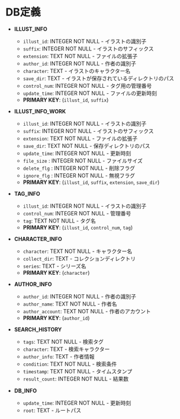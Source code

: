 # DB定義

- **ILLUST_INFO**
  - `illust_id`: INTEGER NOT NULL - イラストの識別子
  - `suffix`: INTEGER NOT NULL - イラストのサフィックス
  - `extension`: TEXT NOT NULL - ファイルの拡張子
  - `author_id`: INTEGER NOT NULL - 作者の識別子
  - `character`: TEXT - イラストのキャラクター名
  - `save_dir`: TEXT - イラストが保存されているディレクトリのパス
  - `control_num`: INTEGER NOT NULL - タグ用の管理番号
  - `update_time`: INTEGER NOT NULL - ファイルの更新時刻
  - **PRIMARY KEY**: (`illust_id`, `suffix`)

- **ILLUST_INFO_WORK**
  - `illust_id`: INTEGER NOT NULL - イラストの識別子
  - `suffix`: INTEGER NOT NULL - イラストのサフィックス
  - `extension`: TEXT NOT NULL - ファイルの拡張子
  - `save_dir`: TEXT NOT NULL - 保存ディレクトリのパス
  - `update_time`: INTEGER NOT NULL - 更新時刻
  - `file_size` : INTEGER NOT NULL - ファイルサイズ
  - `delete_flg` : INTEGER NOT NULL - 削除フラグ
  - `ignore_flg` : INTEGER NOT NULL - 無視フラグ
  - **PRIMARY KEY**: (`illust_id`, `suffix`, `extension`, `save_dir`)

- **TAG_INFO**
  - `illust_id`: INTEGER NOT NULL - イラストの識別子
  - `control_num`: INTEGER NOT NULL - 管理番号
  - `tag`: TEXT NOT NULL - タグ名
  - **PRIMARY KEY**: (`illust_id`, `control_num`, `tag`)

- **CHARACTER_INFO**
  - `character`: TEXT NOT NULL - キャラクター名
  - `collect_dir`: TEXT - コレクションディレクトリ
  - `series`: TEXT - シリーズ名
  - **PRIMARY KEY**: (`character`)

- **AUTHOR_INFO**
  - `author_id`: INTEGER NOT NULL - 作者の識別子
  - `author_name`: TEXT NOT NULL - 作者名
  - `author_account`: TEXT NOT NULL - 作者のアカウント
  - **PRIMARY KEY**: (`author_id`)

- **SEARCH_HISTORY**
  - `tags`: TEXT NOT NULL - 検索タグ
  - `character`: TEXT - 検索キャラクター
  - `author_info`: TEXT - 作者情報
  - `condition`: TEXT NOT NULL - 検索条件
  - `timestamp`: TEXT NOT NULL - タイムスタンプ
  - `result_count`: INTEGER NOT NULL - 結果数

- **DB_INFO**
  - `update_time`: INTEGER NOT NULL - 更新時刻
  - `root`: TEXT - ルートパス